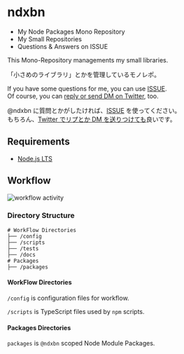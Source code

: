 # ndxbn

- My Node Packages Mono Repository
- My Small Repositories
- Questions & Answers on ISSUE

This Mono-Repository managements my small libraries.

「小さめのライブラリ」とかを管理しているモノレポ。


 If you have some questions for me, you can use [ISSUE](https://github.com/ndxbn/ndxbn/issues/new?template=question.md).	
Of course, you can [reply or send DM on Twitter](https://twitter.com/ndxbn), too.	

@ndxbn に質問とかがしたければ、[ISSUE](https://github.com/ndxbn/ndxbn/issues/new?template=question.md) を使ってください。	
もちろん、[Twitter でリプとか DM を送りつけても](https://twitter.com/ndxbn)良いです。	

## Requirements

- [Node.js LTS](https://nodejs.org/)

## Workflow

![workflow activity](http://www.plantuml.com/plantuml/proxy?src=https://raw.githubusercontent.com/ndxbn/ndxbn/master/docs/work-flow.puml)

### Directory Structure

```
# WorkFlow Directories
├── /config
├── /scripts
├── /tests
├── /docs
# Packages
├── /packages
```

#### WorkFlow Directories 

`/config` is configuration files for workflow.

`/scripts` is TypeScript files used by `npm` scripts.
 
#### Packages Directories

`packages` is `@ndxbn` scoped Node Module Packages.
